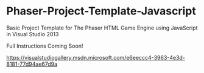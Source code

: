 Phaser-Project-Template-Javascript
==================================

Basic Project Template for The Phaser HTML Game Engine using JavaScript in Visual Studio 2013

Full Instructions Coming Soon!

https://visualstudiogallery.msdn.microsoft.com/e6eeccc4-3963-4e3d-8181-77d94ae67d9a
